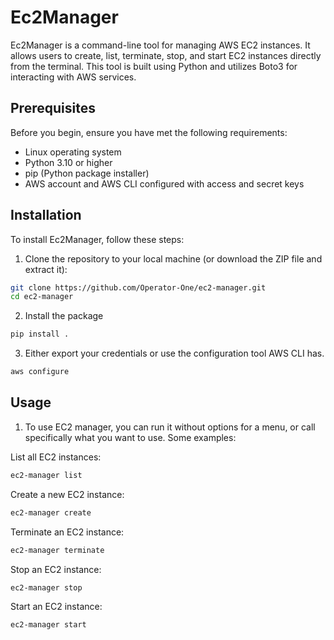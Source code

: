 # Ec2Manager

Ec2Manager is a command-line tool for managing AWS EC2 instances. It allows users to create, list, terminate, stop, and start EC2 instances directly from the terminal. This tool is built using Python and utilizes Boto3 for interacting with AWS services.

## Prerequisites

Before you begin, ensure you have met the following requirements:

- Linux operating system
- Python 3.10 or higher
- pip (Python package installer)
- AWS account and AWS CLI configured with access and secret keys

## Installation

To install Ec2Manager, follow these steps:

1. Clone the repository to your local machine (or download the ZIP file and extract it):

```bash
git clone https://github.com/Operator-One/ec2-manager.git
cd ec2-manager
```
2. Install the package 
```bash
pip install .
```
3. Either export your credentials or use the configuration tool AWS CLI has. 
```bash
aws configure
```

## Usage

1. To use EC2 manager, you can run it without options for a menu, or call specifically what you want to use. 
Some examples:

List all EC2 instances:
```bash
ec2-manager list
```

Create a new EC2 instance:
```bash
ec2-manager create
```

Terminate an EC2 instance:
```bash
ec2-manager terminate
```

Stop an EC2 instance:
```bash
ec2-manager stop
```

Start an EC2 instance:
```bash
ec2-manager start
```
